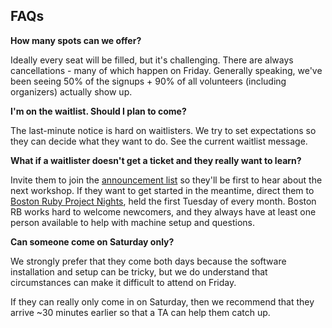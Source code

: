 ## FAQs

**How many spots can we offer?**

Ideally every seat will be filled, but it's challenging. There are always
cancellations - many of which happen on Friday. Generally speaking, we've been
seeing 50% of the signups + 90% of all volunteers (including organizers)
actually show up.

**I'm on the waitlist. Should I plan to come?**

The last-minute notice is hard on waitlisters. We try to set expectations so they can decide what they want to do. See the current waitlist message.

**What if a waitlister doesn't get a ticket and they really want to learn?**

Invite them to join the [announcement list](http://eepurl.com/vwrQT) so they'll be first to hear about the next workshop. If they want to get started in the meantime, direct them to [Boston Ruby Project Nights](http://bostonrb.org/), held the first Tuesday of every month. Boston RB works hard to welcome newcomers, and they always have at least one person available to help with machine setup and questions.

**Can someone come on Saturday only?**

We strongly prefer that they come both days because the software installation
and setup can be tricky, but we do understand that circumstances can make it
difficult to attend on Friday.

If they can really only come in on Saturday, then we recommend that they arrive
~30 minutes earlier so that a TA can help them catch up.
